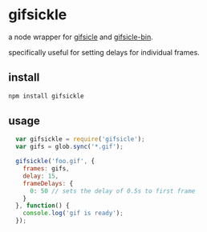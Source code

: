 # gifsickle

a node wrapper for [gifsicle](http://www.lcdf.org/gifsicle/) and
[gifsicle-bin](https://github.com/imagemin/gifsicle-bin).

specifically useful for setting delays for individual frames.

## install

``` sh
npm install gifsickle
```

## usage

``` js
  var gifsickle = require('gifsicle');
  var gifs = glob.sync('*.gif');

  gifsickle('foo.gif', {
    frames: gifs,
    delay: 15,
    frameDelays: {
      0: 50 // sets the delay of 0.5s to first frame
    }
  }, function() {
    console.log('gif is ready');
  });
```
